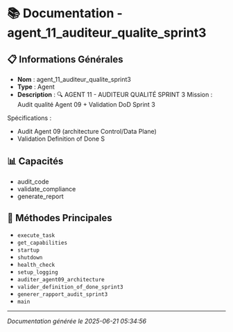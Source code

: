 # 📚 Documentation - agent_11_auditeur_qualite_sprint3

## 📋 Informations Générales
- **Nom** : agent_11_auditeur_qualite_sprint3
- **Type** : Agent
- **Description** : 🔍 AGENT 11 - AUDITEUR QUALITÉ SPRINT 3
Mission : Audit qualité Agent 09 + Validation DoD Sprint 3

Spécifications :
- Audit Agent 09 (architecture Control/Data Plane)
- Validation Definition of Done S

## 📊 Capacités
- audit_code
- validate_compliance
- generate_report

## 🔧 Méthodes Principales
- `execute_task`
- `get_capabilities`
- `startup`
- `shutdown`
- `health_check`
- `setup_logging`
- `auditer_agent09_architecture`
- `valider_definition_of_done_sprint3`
- `generer_rapport_audit_sprint3`
- `main`

---
*Documentation générée le 2025-06-21 05:34:56*
